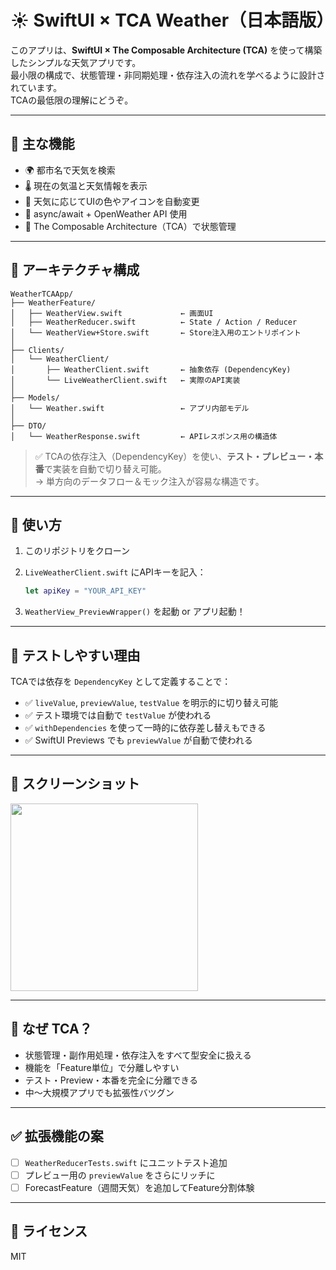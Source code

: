 # ☀️ SwiftUI × TCA Weather（日本語版）

このアプリは、**SwiftUI × The Composable Architecture (TCA)** を使って構築したシンプルな天気アプリです。  
最小限の構成で、状態管理・非同期処理・依存注入の流れを学べるように設計されています。  
TCAの最低限の理解にどうぞ。

---

## 📱 主な機能

- 🌍 都市名で天気を検索
- 🌡️ 現在の気温と天気情報を表示
- 🎨 天気に応じてUIの色やアイコンを自動変更
- 🔄 async/await + OpenWeather API 使用
- 🧠 The Composable Architecture（TCA）で状態管理

---

## 🧠 アーキテクチャ構成

```
WeatherTCAApp/
├── WeatherFeature/
│   ├── WeatherView.swift             ← 画面UI
│   ├── WeatherReducer.swift          ← State / Action / Reducer
│   └── WeatherView+Store.swift       ← Store注入用のエントリポイント
│
├── Clients/
│   └── WeatherClient/
│       ├── WeatherClient.swift       ← 抽象依存 (DependencyKey)
│       └── LiveWeatherClient.swift   ← 実際のAPI実装
│
├── Models/
│   └── Weather.swift                 ← アプリ内部モデル
│
├── DTO/
│   └── WeatherResponse.swift         ← APIレスポンス用の構造体
```

> ✅ TCAの依存注入（DependencyKey）を使い、**テスト・プレビュー・本番**で実装を自動で切り替え可能。  
> → 単方向のデータフロー＆モック注入が容易な構造です。

---

## 🔧 使い方

1. このリポジトリをクローン  
2. `LiveWeatherClient.swift` にAPIキーを記入：

   ```swift
   let apiKey = "YOUR_API_KEY"
   ```

3. `WeatherView_PreviewWrapper()` を起動 or アプリ起動！

---

## 🧪 テストしやすい理由

TCAでは依存を `DependencyKey` として定義することで：

- ✅ `liveValue`, `previewValue`, `testValue` を明示的に切り替え可能
- ✅ テスト環境では自動で `testValue` が使われる
- ✅ `withDependencies` を使って一時的に依存差し替えもできる
- ✅ SwiftUI Previews でも `previewValue` が自動で使われる

---

## 🌈 スクリーンショット
<img src="https://github.com/user-attachments/assets/8a61abce-0f88-4410-aaa6-72b9ae39a113" width="300" />

---

## 🤔 なぜ TCA？

- 状態管理・副作用処理・依存注入をすべて型安全に扱える
- 機能を「Feature単位」で分離しやすい
- テスト・Preview・本番を完全に分離できる
- 中〜大規模アプリでも拡張性バツグン

---

## ✅ 拡張機能の案

- [ ] `WeatherReducerTests.swift` にユニットテスト追加
- [ ] プレビュー用の `previewValue` をさらにリッチに
- [ ] ForecastFeature（週間天気）を追加してFeature分割体験

---

## 📄 ライセンス

MIT

